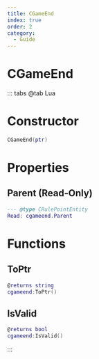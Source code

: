 ```yaml
---
title: CGameEnd
index: true
order: 2
category:
  - Guide
---
```


# CGameEnd

::: tabs
@tab Lua
# Constructor
```lua
CGameEnd(ptr)
```
# Properties
## Parent (Read-Only)
```lua
--- @type CRulePointEntity
Read: cgameend.Parent
```
# Functions
## ToPtr
```lua
@returns string
cgameend:ToPtr()
```
## IsValid
```lua
@returns bool
cgameend:IsValid()
```

:::